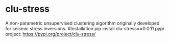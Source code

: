 # clu-stress
A non-parametric unsupervised clustering algorithm originally developed for seismic stress inversions.
#Installation
pip install clu-stress==0.0.11
pypi project: 
https://pypi.org/project/clu-stress/ 
